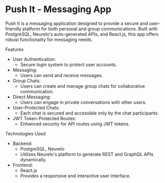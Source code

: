 # Push It - Messaging App

Push It is a messaging application designed to provide a secure and user-friendly platform for both personal and group communications. Built with PostgreSQL, Neurelo's auto-generated APIs, and React.js, this app offers robust functionality for messaging needs.

Features

- User Authentication:
  - Secure login system to protect user accounts.
- Messaging:
  - Users can send and receive messages.
- Group Chats:
  - Users can create and manage group chats for collaborative communication.
- Direct Messaging:
  - Users can engage in private conversations with other users.
- User-Protected Chats:
  - Each chat is secured and accessible only by the chat participants.
- JWT Token-Protected Routes:
  - Enhanced security for API routes using JWT tokens.

Technologies Used

- Backend:
  - PostgreSQL, Neurelo
  - Utilizes Neurelo's platform to generate REST and GraphQL APIs dynamically.
- Frontend:
  - React.js
  - Provides a responsive and interactive user interface.
